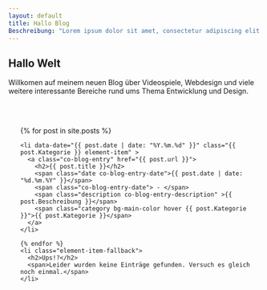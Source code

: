 ```yaml
---
layout: default
title: Hallo Blog
Beschreibung: "Lorem ipsum dolor sit amet, consectetur adipiscing elit. Illi enim inter se dissentiunt. Tum Torquatus: Prorsus, inquit, assentior; Quis enim redargueret? Quae contraria sunt his, malane? Quippe: habes enim a rhetoribus;"
---
```


<section class="content"> 
  <h1>Hallo Welt</h1>
  <p>Willkomen auf meinem neuen Blog über Videospiele, Webdesign und viele weitere interessante Bereiche rund ums Thema Entwicklung und Design.</p>
  <br/>
  <br/>

 
  <ul class="co-blog-list">
    {% for post in site.posts %}
  
    <li data-date="{{ post.date | date: "%Y.%m.%d" }}" class="{{ post.Kategorie }} element-item" >
      <a class="co-blog-entry" href="{{ post.url }}">
        <h2>{{ post.title }}</h2>
        <span class="date co-blog-entry-date">{{ post.date | date: "%d.%m.%Y" }}</span>
        <span class="co-blog-entry-date"> - </span>
        <span class="description co-blog-entry-description" >{{ post.Beschreibung }}</span>
        <span class="category bg-main-color hover {{ post.Kategorie }}">{{ post.Kategorie }}</span>
      </a>
    </li>
  
    {% endfor %}
    <li class="element-item-fallback">
      <h2>Ups!?</h2>
      <span>Leider wurden keine Einträge gefunden. Versuch es gleich noch einmal.</span>
    </li>
  </ul> 
</section>
